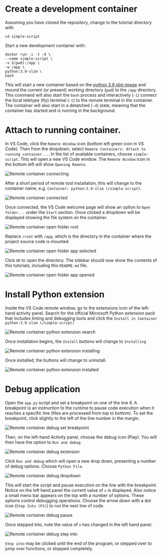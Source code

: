# Create a development container
Assuming you have cloned the repository, change to the tutorial directory with
```shell
cd simple-script
```

Start a new development container with:
```shell
docker run -i -t -d \
--name simple-script \
-v $(pwd):/app \
-w /app \
python:3.9-slim \
bash
```

This will start a new container based on the [python 3.9 slim image](https://hub.docker.com/_/python) and mound the current (or present) working directory (`pwd`) to the `/app` directory.
This command will also start the `bash` process and interactively (`-i`) connect the local teletype (tty) terminal (`-t`) to the remote terminal in the container.
The container will also start in a detatched (`-d`) state, meaning that the container has started and is running in the background.

# Attach to running container.
In VS Code, click the `Remote Window` icon (bottom left green icon in VS Code).
Then from the dropdown, select `Remote Containers: Attach to running container...`.
In the list of available containers, choose `simple-script`.
This will open a new VS Code window.  The `Remote Window` icon in the bottom left will show `Opening Remote`.

![Remote container connecting](../images/remote-container-connecting.png)

After a short period of remote tool installation, this will change to the container name, e.g. `Container: python:3.9-slim (/simple-script)`.

![Remote container connected](../images/remote-container-connected.png)

Once connected, the VS Code welcome page will show an option to `Open folder...` under the `Start` section.  Once clicked a dropdown will be displayed showing the file system on the container.


![Remote container open folder root](../images/remote-container-open-folder-root.png)

Replace `/root` with `/app`, which is the directory in the container where the project source code is mounted.

![Remote container open folder app selected](../images/remote-container-open-folder-app-selected.png)

Click `OK` to open the directory.  The sidebar should now show the contents of this tutorials, including this `README.md` file.

![Remote container open folder app opened](../images/remote-container-open-folder-app-opened.png)

# Install Python extension
Inside the VS Code remote window, go to the extensions icon of the left-hand activity panel.
Search for the official Microsoft Python extension pack that includes linting and debugging tools and click the `Install in Container python:3.9-slim (/simple-script)`

![Remote container python extension search](../images/remote-container-python-extension-search.png)

Once installation begins, the `Install` buttons will change to `Installing`

![Remote container python extension installing](../images/remote-container-python-extension-installing.png)

Once installed, the buttons will change to uninstall.

![Remote container python extension installed](../images/remote-container-python-extension-installed.png)

# Debug application
Open  the `app.py` script and set a breakpoint on one of the line 6.
A breakpoint is an instruction to the runtime to pause code execution when it reaches a specific line (files are processed from top to bottom).
To set the breakpoint, click slightly to the left of the line number in the margin.

![Remote container debug set breakpoint](../images/remote-container-debug-set-breakpoint.png)

Then, on the left-hand Activity panel, choose the debug icon (Play).  You will then have the option to `Run and debug`.

![Remote container debug extension](../images/remote-container-debug-extension.png)

Click `Run and debug` which will open a new drop down, presenting a number of debug options.  Choose `Python File`.

![Remote container debug dropdown](../images/remote-container-debug-dropdown.png)

This will start the script and pause execution on the line with the breakpoint.
Notice on the left hand panel the current value of `x` is displayed.
Also notice a small menu bar appears on the top with a number of options.
These options control debugging operations.
Choose the arrow down with a dot icon (`Step Into (F5)`) to run the next line of code.

![Remote container debug pause](../images/remote-container-debug-pause.png)

Once stepped into, note the value of `x` has changed in the left hand panel.

![Remote container debug step into](../images/remote-container-debug-step-into.png)

`Step into` may be clicked until the end of the program, or stepped over to jump over functions, or stopped completely.
